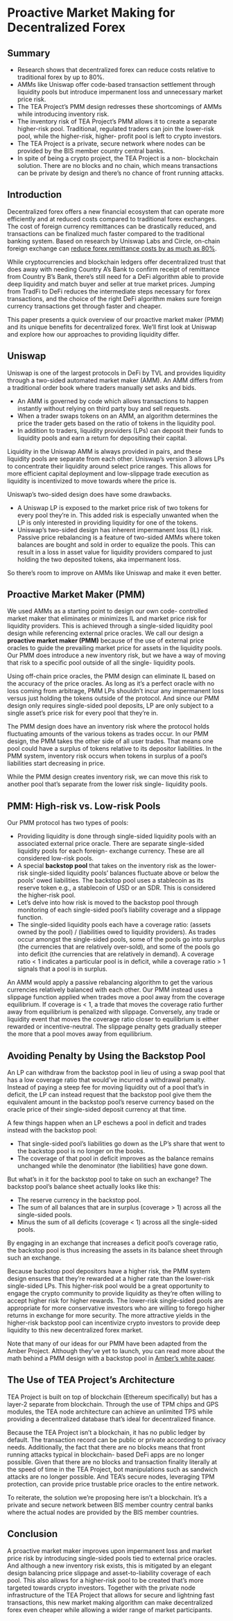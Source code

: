 # Proactive Market Making for Decentralized Forex

## Summary

- Research shows that decentralized forex can reduce costs relative to traditional forex by up to 80%.
- AMMs like Uniswap offer code-based transaction settlement through liquidity pools but introduce impermanent loss and unnecessary market price risk.
- The TEA Project’s PMM design redresses these shortcomings of AMMs while introducing inventory risk.
- The inventory risk of TEA Project’s PMM allows it to create a separate higher-risk pool. Traditional, regulated traders can join the lower-risk pool, while the higher-risk, higher- profit pool is left to crypto investors.
- The TEA Project is a private, secure network where nodes can be provided by the BIS member country central banks.
- In spite of being a crypto project, the TEA Project is a non- blockchain solution. There are no blocks and no chain, which means transactions can be private by design and there’s no chance of front running attacks.
    
## Introduction

Decentralized forex offers a new financial ecosystem that can operate more efficiently and at reduced costs compared to traditional forex exchanges. The cost of foreign currency remittances can be drastically reduced, and transactions can be finalized much faster compared to the traditional banking system. Based on research by Uniswap Labs and Circle, on-chain foreign exchange can [reduce forex remittance costs by as much as 80%](https://papers.ssrn.com/sol3/papers.cfm?abstract_id=4328948).
 
While cryptocurrencies and blockchain ledgers offer decentralized trust that does away with needing Country A’s Bank to confirm receipt of remittance from Country B’s Bank, there’s still need for a DeFi algorithm able to provide deep liquidity and match buyer and seller at true market prices. Jumping from TradFi to DeFi reduces the intermediate steps necessary for forex transactions, and the choice of the right DeFi algorithm makes sure foreign currency transactions get through faster and cheaper.

This paper presents a quick overview of our proactive market maker (PMM) and its unique benefits for decentralized forex. We’ll first look at Uniswap and explore how our approaches to providing liquidity differ.

## Uniswap

Uniswap is one of the largest protocols in DeFi by TVL and provides liquidity through a two-sided automated market maker (AMM). An AMM differs from a traditional order book where traders manually set asks and bids.

- An AMM is governed by code which allows transactions to happen instantly without relying on third party buy and sell requests.
- When a trader swaps tokens on an AMM, an algorithm determines the price the trader gets based on the ratio of tokens in the liquidity pool.
- In addition to traders, liquidity providers (LPs) can deposit their funds to liquidity pools and earn a return for depositing their capital.

Liquidity in the Uniswap AMM is always provided in pairs, and these liquidity pools are separate from each other. Uniswap’s version 3 allows LPs to concentrate their liquidity around select price ranges. This allows for more efficient capital deployment and low-slippage trade execution as liquidity is incentivized to move towards where the price is.

Uniswap’s two-sided design does have some drawbacks.

- A Uniswap LP is exposed to the market price risk of two tokens for every pool they’re in. This added risk is especially unwanted when the LP is only interested in providing liquidity for one of the tokens.
- Uniswap’s two-sided design has inherent impermanent loss (IL) risk. Passive price rebalancing is a feature of two-sided AMMs where token balances are bought and sold in order to equalize the pools. This can result in a loss in asset value for liquidity providers compared to just holding the two deposited tokens, aka impermanent loss.

So there’s room to improve on AMMs like Uniswap and make it even better.

## Proactive Market Maker (PMM)

We used AMMs as a starting point to design our own code- controlled market maker that eliminates or minimizes IL and market price risk for liquidity providers. This is achieved through a single-sided liquidity pool design while referencing external price oracles. We call our design a **proactive market maker (PMM)** because of the use of external price oracles to guide the prevailing market price for assets in the liquidity pools. Our PMM does introduce a new inventory risk, but we have a way of moving that risk to a specific pool outside of all the single- liquidity pools.

Using off-chain price oracles, the PMM design can eliminate IL based on the accuracy of the price oracles. As long as it’s a perfect oracle with no loss coming from arbitrage, PMM LPs shouldn’t incur any impermanent loss versus just holding the tokens outside of the protocol. And since our PMM design only requires single-sided pool deposits, LP are only subject to a single asset’s price risk for every pool that they’re in.

The PMM design does have an inventory risk where the protocol holds fluctuating amounts of the various tokens as trades occur. In our PMM design, the PMM takes the other side of all user trades. That means one pool could have a surplus of tokens relative to its depositor liabilities. In the PMM system, inventory risk occurs when tokens in surplus of a pool’s liabilities start decreasing in price.

While the PMM design creates inventory risk, we can move this risk to another pool that’s separate from the lower risk single- liquidity pools.

## PMM: High-risk vs. Low-risk Pools

Our PMM protocol has two types of pools:

- Providing liquidity is done through single-sided liquidity pools with an associated external price oracle. There are separate single-sided liquidity pools for each foreign- exchange currency. These are all considered low-risk pools.
- A special **backstop pool** that takes on the inventory risk as the lower-risk single-sided liquidity pools’ balances fluctuate above or below the pools’ owed liabilities. The backstop pool uses a stablecoin as its reserve token e.g., a stablecoin of USD or an SDR. This is considered the higher-risk pool.
- Let’s delve into how risk is moved to the backstop pool through monitoring of each single-sided pool’s liability coverage and a slippage function.
- The single-sided liquidity pools each have a coverage ratio: (assets owned by the pool) / (liabilities owed to liquidity providers). As trades occur amongst the single-sided pools, some of the pools go into surplus (the currencies that are relatively over-sold), and some of the pools go into deficit (the currencies that are relatively in demand). A coverage ratio < 1 indicates a particular pool is in deficit, while a coverage ratio > 1 signals that a pool is in surplus.

An AMM would apply a passive rebalancing algorithm to get the various currencies relatively balanced with each other. Our PMM instead uses a slippage function applied when trades move a pool away from the coverage equilibrium. If coverage is < 1, a trade that moves the coverage ratio further away from equilibrium is penalized with slippage. Conversely, any trade or liquidity event that moves the coverage ratio closer to equilibrium is either rewarded or incentive-neutral. The slippage penalty gets gradually steeper the more that a pool moves away from equilibrium.

## Avoiding Penalty by Using the Backstop Pool

An LP can withdraw from the backstop pool in lieu of using a swap pool that has a low coverage ratio that would’ve incurred a withdrawal penalty. Instead of paying a steep fee for moving liquidity out of a pool that’s in deficit, the LP can instead request that the backstop pool give them the equivalent amount in the backstop pool’s reserve currency based on the oracle price of their single-sided deposit currency at that time.

A few things happen when an LP eschews a pool in deficit and trades instead with the backstop pool:

- That single-sided pool’s liabilities go down as the LP’s share that went to the backstop pool is no longer on the books.
- The coverage of that pool in deficit improves as the balance remains unchanged while the denominator (the liabilities) have gone down.

But what’s in it for the backstop pool to take on such an exchange? The backstop pool’s balance sheet actually looks like this:

- The reserve currency in the backstop pool.
- The sum of all balances that are in surplus (coverage > 1) across all the single-sided pools.
- Minus the sum of all deficits (coverage < 1) across all the single-sided pools.

By engaging in an exchange that increases a deficit pool’s coverage ratio, the backstop pool is thus increasing the assets in its balance sheet through such an exchange.

Because backstop pool depositors have a higher risk, the PMM system design ensures that they’re rewarded at a higher rate than the lower-risk single-sided LPs. This higher-risk pool would be a great opportunity to engage the crypto community to provide liquidity as they’re often willing to accept higher risk for higher rewards. The lower-risk single-sided pools are appropriate for more conservative investors who are willing to forego higher returns in exchange for more security. The more attractive yields in the higher-risk backstop pool can incentivize crypto investors to provide deep liquidity to this new decentralized forex market.
 
Note that many of our ideas for our PMM have been adapted from the Amber Project. Although they’ve yet to launch, you can read more about the math behind a PMM design with a backstop pool in [Amber’s white paper](https://0xamber.com/downloads/Amber.pdf).

## The Use of TEA Project’s Architecture

TEA Project is built on top of blockchain (Ethereum specifically) but has a layer-2 separate from blockchain. Through the use of TPM chips and GPS modules, the TEA node architecture can achieve an unlimited TPS while providing a decentralized database that’s ideal for decentralized finance.

Because the TEA Project isn’t a blockchain, it has no public ledger by default. The transaction record can be public or private according to privacy needs. Additionally, the fact that there are no blocks means that front running attacks typical in blockchain- based DeFi apps are no longer possible. Given that there are no blocks and transaction finality literally at the speed of time in the TEA Project, bot manipulations such as sandwich attacks are no longer possible. And TEA’s secure nodes, leveraging TPM protection, can provide price trustable price oracles to the entire network.

To reiterate, the solution we’re proposing here isn’t a blockchain. It’s a private and secure network between BIS member country central banks where the actual nodes are provided by the BIS member countries.

## Conclusion

A proactive market maker improves upon impermanent loss and market price risk by introducing single-sided pools tied to external price oracles. And although a new inventory risk exists, this is mitigated by an elegant design balancing price slippage and asset-to-liability coverage of each pool. This also allows for a higher-risk pool to be created that’s more targeted towards crypto investors. Together with the private node infrastructure of the TEA Project that allows for secure and lightning fast transactions, this new market making algorithm can make decentralized forex even cheaper while allowing a wider range of market participants.
